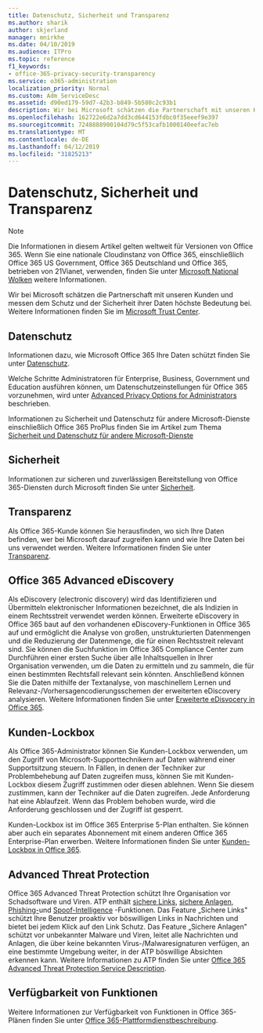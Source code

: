 ```yaml
---
title: Datenschutz, Sicherheit und Transparenz
ms.author: sharik
author: skjerland
manager: mnirkhe
ms.date: 04/10/2019
ms.audience: ITPro
ms.topic: reference
f1_keywords:
- office-365-privacy-security-transparency
ms.service: o365-administration
localization_priority: Normal
ms.custom: Adm_ServiceDesc
ms.assetid: d90ed179-59d7-42b3-b849-5b580c2c93b1
description: Wir bei Microsoft schätzen die Partnerschaft mit unseren Kunden und messen dem Schutz und der Sicherheit ihrer Daten höchste Bedeutung bei. Weitere Informationen finden Sie im Microsoft Trust Center.
ms.openlocfilehash: 162722e6d2a7dd3cd644153fdbc0f35eeef9e397
ms.sourcegitcommit: 7248888900104d79c5f53cafb1000140eefac7eb
ms.translationtype: MT
ms.contentlocale: de-DE
ms.lasthandoff: 04/12/2019
ms.locfileid: "31825213"
---
```

# <a name="privacy-security-and-transparency"></a>Datenschutz, Sicherheit und Transparenz

> [!NOTE]
> Die Informationen in diesem Artikel gelten weltweit für Versionen von Office 365. Wenn Sie eine nationale Cloudinstanz von Office 365, einschließlich Office 365 US Government, Office 365 Deutschland und Office 365, betrieben von 21Vianet, verwenden, finden Sie unter [Microsoft National Wolken](https://go.microsoft.com/fwlink/?linkid=841582) weitere Informationen. 
  
Wir bei Microsoft schätzen die Partnerschaft mit unseren Kunden und messen dem Schutz und der Sicherheit ihrer Daten höchste Bedeutung bei. Weitere Informationen finden Sie im [Microsoft Trust Center](http://go.microsoft.com/fwlink/?LinkID=717951&amp;clcid=0x409).
  
## <a name="privacy"></a>Datenschutz

Informationen dazu, wie Microsoft Office 365 Ihre Daten schützt finden Sie unter [Datenschutz](http://go.microsoft.com/fwlink/?LinkID=717953&amp;clcid=0x409). 
  
Welche Schritte Administratoren für Enterprise, Business, Government und Education ausführen können, um Datenschutzeinstellungen für Office 365 vorzunehmen, wird unter [Advanced Privacy Options for Administrators](https://go.microsoft.com/fwlink/p/?LinkID=285202) beschrieben.
  
Informationen zu Sicherheit und Datenschutz für andere Microsoft-Dienste einschließlich Office 365 ProPlus finden Sie im Artikel zum Thema [Sicherheit und Datenschutz für andere Microsoft-Dienste](https://www.microsoft.com/trustcenter/default.aspx)
  
## <a name="security"></a>Sicherheit

Informationen zur sicheren und zuverlässigen Bereitstellung von Office 365-Diensten durch Microsoft finden Sie unter [Sicherheit](http://go.microsoft.com/fwlink/?LinkID=717954&amp;clcid=0x409).
  
## <a name="transparency"></a>Transparenz

Als Office 365-Kunde können Sie herausfinden, wo sich Ihre Daten befinden, wer bei Microsoft darauf zugreifen kann und wie Ihre Daten bei uns verwendet werden. Weitere Informationen finden Sie unter [Transparenz](http://go.microsoft.com/fwlink/?LinkID=717955&amp;clcid=0x409).
  
## <a name="office-365-advanced-ediscovery"></a>Office 365 Advanced eDiscovery

Als eDiscovery (electronic discovery) wird das Identifizieren und Übermitteln elektronischer Informationen bezeichnet, die als Indizien in einem Rechtsstreit verwendet werden können. Erweiterte eDiscovery in Office 365 baut auf den vorhandenen eDiscovery-Funktionen in Office 365 auf und ermöglicht die Analyse von großen, unstrukturierten Datenmengen und die Reduzierung der Datenmenge, die für einen Rechtsstreit relevant sind. Sie können die Suchfunktion im Office 365 Compliance Center zum Durchführen einer ersten Suche über alle Inhaltsquellen in Ihrer Organisation verwenden, um die Daten zu ermitteln und zu sammeln, die für einen bestimmten Rechtsfall relevant sein könnten. Anschließend können Sie die Daten mithilfe der Textanalyse, von maschinellem Lernen und Relevanz-/Vorhersagencodierungsschemen der erweiterten eDiscovery analysieren. Weitere Informationen finden Sie unter [Erweiterte eDisvocery in Office 365](http://go.microsoft.com/fwlink/?LinkID=717971&amp;clcid=0x409).
  
## <a name="customer-lockbox"></a>Kunden-Lockbox

Als Office 365-Administrator können Sie Kunden-Lockbox verwenden, um den Zugriff von Microsoft-Supporttechnikern auf Daten während einer Supportsitzung steuern. In Fällen, in denen der Techniker zur Problembehebung auf Daten zugreifen muss, können Sie mit Kunden-Lockbox diesem Zugriff zustimmen oder diesen ablehnen. Wenn Sie diesem zustimmen, kann der Techniker auf die Daten zugreifen. Jede Anforderung hat eine Ablaufzeit. Wenn das Problem behoben wurde, wird die Anforderung geschlossen und der Zugriff ist gesperrt.
  
Kunden-Lockbox ist im Office 365 Enterprise 5-Plan enthalten. Sie können aber auch ein separates Abonnement mit einem anderen Office 365 Enterprise-Plan erwerben. Weitere Informationen finden Sie unter [Kunden-Lockbox in Office 365](http://go.microsoft.com/fwlink/?LinkID=717969&amp;clcid=0x409).
  
## <a name="advanced-threat-protection"></a>Advanced Threat Protection

Office 365 Advanced Threat Protection schützt Ihre Organisation vor Schadsoftware und Viren. ATP enthält [sichere Links](https://docs.microsoft.com/office365/securitycompliance/atp-safe-links), [sichere Anlagen](https://docs.microsoft.com/office365/securitycompliance/atp-safe-attachments), [Phishing-](https://docs.microsoft.com/office365/securitycompliance/atp-anti-phishing)und [Spoof-Intelligence](https://docs.microsoft.com/office365/securitycompliance/learn-about-spoof-intelligence) -Funktionen. Das Feature „Sichere Links" schützt Ihre Benutzer proaktiv vor böswilligen Links in Nachrichten und bietet bei jedem Klick auf den Link Schutz. Das Feature „Sichere Anlagen" schützt vor unbekannter Malware und Viren, leitet alle Nachrichten und Anlagen, die über keine bekannten Virus-/Malwaresignaturen verfügen, an eine bestimmte Umgebung weiter, in der ATP böswillige Absichten erkennen kann. Weitere Informationen zu ATP finden Sie unter [Office 365 Advanced Threat Protection Service Description](../office-365-advanced-threat-protection-service-description.md).
  
## <a name="feature-availability"></a>Verfügbarkeit von Funktionen

Weitere Informationen zur Verfügbarkeit von Funktionen in Office 365-Plänen finden Sie unter [Office 365-Plattformdienstbeschreibung](https://technet.microsoft.com/library/office-365-platform-service-description.aspx).
  

